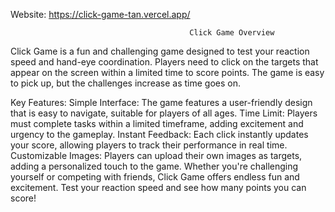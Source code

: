 Website: https://click-game-tan.vercel.app/

                                            Click Game Overview
Click Game is a fun and challenging game designed to test your reaction speed and hand-eye coordination. Players need to click on the targets that appear on the screen within a limited time to score points. The game is easy to pick up, but the challenges increase as time goes on.

Key Features:
Simple Interface: The game features a user-friendly design that is easy to navigate, suitable for players of all ages.
Time Limit: Players must complete tasks within a limited timeframe, adding excitement and urgency to the gameplay.
Instant Feedback: Each click instantly updates your score, allowing players to track their performance in real time.
Customizable Images: Players can upload their own images as targets, adding a personalized touch to the game.
Whether you're challenging yourself or competing with friends, Click Game offers endless fun and excitement. Test your reaction speed and see how many points you can score!
